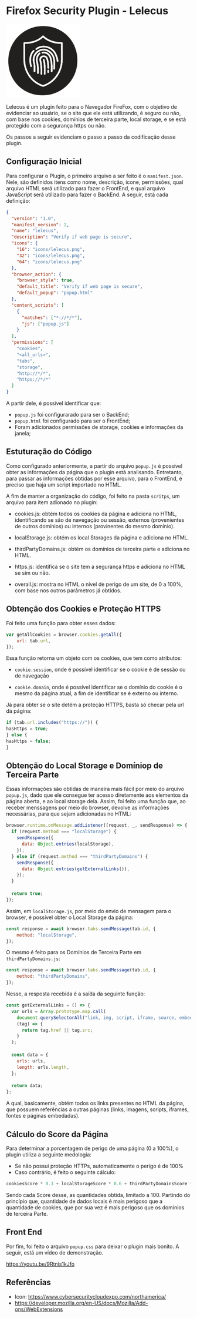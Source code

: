 # Firefox Security Plugin - Lelecus

<img src="icons/lelecus.png" alt="drawing" width="200"/>

Lelecus é um plugin feito para o Navegador FireFox, com o objetivo de evidenciar ao usuário, se o site que ele está utilizando, é seguro ou não, com base nos cookies, domínios de terceira parte, local storage, e se está protegido com a segurança https ou não.

Os passos a seguir evidenciam o passo a passo da codificação desse plugin.

## Configuração Inicial

Para configurar o Plugin, o primeiro arquivo a ser feito é o `manifest.json`. Nele, são definidos itens como nome, descrição, ícone, permissões, qual arquivo HTML será utilizado para fazer o FrontEnd, e qual arquivo JavaScript será utilizado para fazer o BackEnd. A seguir, está cada definição:

```json
{
  "version": "1.0",
  "manifest_version": 2,
  "name": "lelecus",
  "description": "Verify if web page is secure",
  "icons": {
    "16": "icons/lelecus.png",
    "32": "icons/lelecus.png",
    "64": "icons/lelecus.png"
  },
  "browser_action": {
    "browser_style": true,
    "default_title": "Verify if web page is secure",
    "default_popup": "popup.html"
  },
  "content_scripts": [
    {
      "matches": ["*://*/*"],
      "js": ["popup.js"]
    }
  ],
  "permissions": [
    "cookies",
    "<all_urls>",
    "tabs",
    "storage",
    "http://*/*",
    "https://*/*"
  ]
}
```

A partir dele, é possível identificar que:

- `popup.js` foi configurarado para ser o BackEnd;
- `popup.html` foi configurado para ser o FrontEnd;
- Foram adicionados permissões de storage, cookies e informações da janela;

## Estuturação do Código

Como configurado anteriormente, a partir do arquivo `popup.js` é possível obter as informações da página que o plugin está analisando. Entretanto, para passar as informações obtidas por esse arquivo, para o FrontEnd, é preciso que haja um script importado no HTML.

A fim de manter a organização do código, foi feito na pasta `scritps`, um arquivo para item adionado no plugin:

- cookies.js: obtém todos os cookies da página e adiciona no HTML, identificando se são de navegação ou sessão, externos (provenientes de outros domínios) ou internos (provinentes do mesmo domínio).

- localStorage.js: obtém os local Storages da página e adiciona no HTML.

- thirdPartyDomains.js: obtém os domínios de terceira parte e adiciona no HTML.

- https.js: identifica se o site tem a segurança https e adiciona no HTML se sim ou não.

- overall.js: mostra no HTML o nível de perigo de um site, de 0 a 100%, com base nos outros parâmetros já obtidos.

## Obtenção dos Cookies e Proteção HTTPS

Foi feito uma função para obter esses dados:

```javaScript
var getAllCookies = browser.cookies.getAll({
    url: tab.url,
});
```

Essa função retorna um objeto com os cookies, que tem como atributos:

- `cookie.session`, onde é possível identificar se o cookie é de sessão ou de navegação

- `cookie.domain`, onde é possível identificar se o domínio do cookie é o mesmo da página atual, a fim de identificar se é externo ou interno.

Já para obter se o site detém a proteção HTTPS, basta só checar pela url dá página:

```javaScript
if (tab.url.includes("https://")) {
hasHttps = true;
} else {
hasHttps = false;
}
```

## Obtenção do Local Storage e Domíniop de Terceira Parte

Essas informações são obtidas de maneira mais fácil por meio do arquivo `popup.js`, dado que ele consegue ter acesso diretamente aos elementos da página aberta, e ao local storage dela. Assim, foi feito uma função que, ao receber menssagens por meio do browser, devolve as informações necessárias, para que sejam adicionadas no HTML:

```javaScript
browser.runtime.onMessage.addListener((request, _, sendResponse) => {
  if (request.method === "localStorage") {
    sendResponse({
      data: Object.entries(localStorage),
    });
  } else if (request.method === "thirdPartyDomains") {
    sendResponse({
      data: Object.entries(getExternalLinks()),
    });
  }

  return true;
});
```

Assim, em `localStorage.js`, por meio do envio de mensagem para o browser, é possível obter o Local Storage da página:

```javaScript
const response = await browser.tabs.sendMessage(tab.id, {
    method: "localStorage",
});
```

O mesmo é feito para os Domínios de Terceira Parte em `thirdPartyDomains.js`:

```javaScript
const response = await browser.tabs.sendMessage(tab.id, {
    method: "thirdPartyDomains",
});
```

Nesse, a resposta recebida é a saída da seguinte função:

```javaScript
const getExternalLinks = () => {
  var urls = Array.prototype.map.call(
    document.querySelectorAll("link, img, script, iframe, source, embed"),
    (tag) => {
      return tag.href || tag.src;
    }
  );

  const data = {
    urls: urls,
    length: urls.length,
  };

  return data;
};
```

A qual, basicamente, obtém todos os links presentes no HTML da página, que possuem referências a outras páginas (links, imagens, scripts, iframes, fontes e páginas embedadas).

## Cálculo do Score da Página

Para determinar a porcentagem de perigo de uma página (0 a 100%), o plugin utiliza a seguinte medologia:

- Se não possui proteção HTTPs, automaticamente o perigo é de 100%
- Caso contrário, é feito o seguinte cálculo:

```javaScript
cookiesScore * 0.3 + localStorageScore * 0.6 + thirdPartyDomainsScore * 0.1;
```

Sendo cada Score desse, as quantidades obtida, limitado a 100. Partindo do princípio que, quantidade de dados locais é mais perigoso que a quantidade de cookies, que por sua vez é mais perigoso que os domínios de terceira Parte.

## Front End

Por fim, foi feito o arquivo `popup.css` para deixar o plugin mais bonito. A seguir, está um vídeo de demonstração.

https://youtu.be/9Rtnis1kJfo

## Referências

- Icon: https://www.cybersecuritycloudexpo.com/northamerica/
- https://developer.mozilla.org/en-US/docs/Mozilla/Add-ons/WebExtensions

